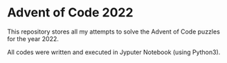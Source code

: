 # Advent of Code 2022

This repository stores all my attempts to solve the Advent of Code puzzles for the year 2022.

All codes were written and executed in Jyputer Notebook (using Python3).
